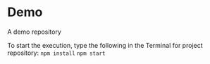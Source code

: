 # Demo
A demo repository

To start the execution, type the following in the Terminal for project repository:
```npm install```
```npm start```
